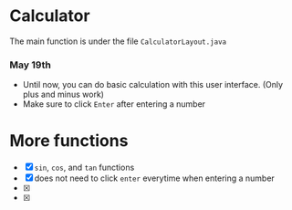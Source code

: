 # Calculator

The main function is under the file ```CalculatorLayout.java```

### May 19th
- Until now, you can do basic calculation with this user interface. (Only plus and minus work)
- Make sure to click ```Enter``` after entering a number

# More functions
- [x] ```sin```, ```cos```, and ```tan``` functions
- [x] does not need to click ```enter``` everytime when entering a number
- [x] 
- [x]
